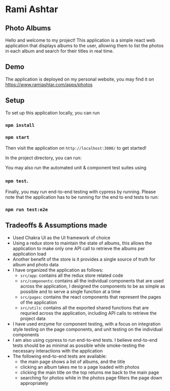 # Rami Ashtar

## Photo Albums

Hello and welcome to my project! This application is a simple react web application that displays albums to the user, allowing them to list the photos in each album and search for their titles in real time.

## Demo

The application is deployed on my personal website, you may find it on
https://www.ramiashtar.com/apps/photos

## Setup

To set up this application locally, you can run
### `npm install`
### `npm start`

Then visit the application on `http://localhost:3000/` to get started!

In the project directory, you can run:

You may also run the automated unit & component test suites using
### `npm test`. 

Finally, you may run end-to-end testing with cypress by running. Please note that the application has to be running for the end to end tests to run:
### `npm run test:e2e`

## Tradeoffs & Assumptions made

- Used Chakra UI as the UI framework of choice
- Using a redux store to maintain the state of albums, this allows the application to make only one API call to retrieve the albums per application load
- Another benefit of the store is it provides a single source of truth for album and photo data
- I have organized the application as follows:
  - `src/app`: contains all the redux store related code
  - `src/components`: contains all the individual components that are used across the application, I designed the components to be as simple as possible and to serve a single function at a time
  - `src/pages`: contains the react components that represent the pages of the application
  - `src/utils`: contains all the exported shared functions that are requried across the application, including API calls to retrieve the project data
- I have used enzyme for component testing, with a focus on integration style testing on the page components, and unit testing on the individual components
- I am also using cypress to run end-to-end tests. I believe end-to-end tests should be as minimal as possible while smoke-testing the necessary interactions with the application
- The following end-to-end tests are available:
  - the main page shows a list of albums, and the title
  - clicking an album takes me to a page loaded with photos
  - clicking the main title on the top returns me back to the main page
  - searching for photos while in the photos page filters the page down appropriately
  
 